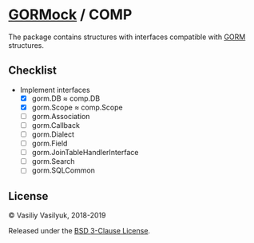 # [GORMock] / COMP

The package contains structures with interfaces compatible with [GORM]
structures.

## Checklist

 * Implement interfaces
    * [x] gorm.DB ≈ comp.DB 
    * [x] gorm.Scope ≈ comp.Scope 
    * [ ] gorm.Association
    * [ ] gorm.Callback
    * [ ] gorm.Dialect
    * [ ] gorm.Field
    * [ ] gorm.JoinTableHandlerInterface
    * [ ] gorm.Search
    * [ ] gorm.SQLCommon

## License

© Vasiliy Vasilyuk, 2018-2019

Released under the [BSD 3-Clause License][LICENSE].

[GORMock]: https://git.io/fhHpT 'The fantastic mock for the fantastic GORM
library, aims to be developer friendly.'
[GORM]: https://git.io/fhHbK 'GORM The fantastic ORM library for Golang, aims
to be developer friendly.'
[LICENSE]: https://git.io/fhHbM 'BSD 3-Clause "New" or "Revised" License'

